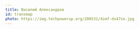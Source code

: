 ```yaml
---
title: Василий Александров
id: transmap
photo: https://img.techpowerup.org/200531/4imf-ds47se.jpg
---
```

